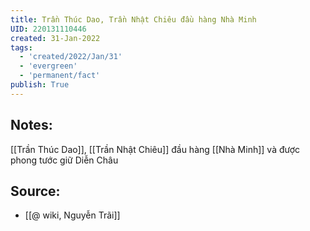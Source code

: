 ```yaml
---
title: Trần Thúc Dao, Trần Nhật Chiêu đầu hàng Nhà Minh
UID: 220131110446
created: 31-Jan-2022
tags:
  - 'created/2022/Jan/31'
  - 'evergreen'
  - 'permanent/fact'
publish: True
---
```

## Notes:
[[Trần Thúc Dao]], [[Trần Nhật Chiêu]] đầu hàng [[Nhà Minh]] và được phong tước giữ Diễn Châu

## Source:
- [[@ wiki, Nguyễn Trãi]]


